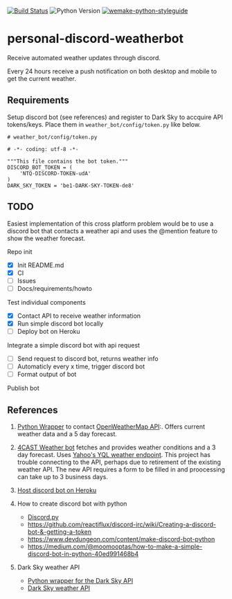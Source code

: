 [![Build Status](https://travis-ci.com/MoskiMBA/personal-discord-weatherbot.svg?branch=master)](https://travis-ci.com/MoskiMBA/personal-discord-weatherbot)
![Python Version](https://img.shields.io/badge/python-3.6%20%7C%203.7-blue.svg)
[![wemake-python-styleguide](https://img.shields.io/badge/style-wemake-000000.svg)](https://github.com/wemake-services/wemake-python-styleguide)


# personal-discord-weatherbot
Receive automated weather updates through discord.

Every 24 hours receive a push notification on both desktop and mobile to get the current weather. 

## Requirements

Setup discord bot (see references) and register to Dark Sky to accquire API tokens/keys.
Place them in `weather_bot/config/token.py` like below.
```
# weather_bot/config/token.py

# -*- coding: utf-8 -*-

"""This file contains the bot token."""
DISCORD_BOT_TOKEN = (
    'NTQ-DISCORD-TOKEN-udA'
)
DARK_SKY_TOKEN = 'be1-DARK-SKY-TOKEN-de8'

```


## TODO

Easiest implementation of this cross platform problem would be to use a discord bot that contacts a weather api and uses the @mention feature to show the weather forecast.


Repo init

- [x] Init README.md
- [x] CI
- [ ] Issues
- [ ] Docs/requirements/howto

Test individual components

- [x] Contact API to receive weather information
- [x] Run simple discord bot locally
- [ ] Deploy bot on Heroku

Integrate a simple discord bot with api request

- [ ] Send request to discord bot, returns weather info
- [ ] Automaticly every x time, trigger discord bot
- [ ] Format output of bot

Publish bot

## References
1. [Python Wrapper](https://github.com/csparpa/pyowm) to contact [OpenWeatherMap API](https://openweathermap.org/api):.
Offers current weather data and a 5 day forecast.

1. [4CAST Weather bot](https://github.com/lluisrojass/discord-forecast-bot) fetches and provides weather
conditions and a 3 day forecast. Uses [Yahoo's YQL weather endpoint](https://developer.yahoo.com/weather/). This project has trouble connecting to the API, perhaps due to retirement of the existing weather API. The new API requires a form to be filled in and proocessing can take up to 3 business days. 

1. [Host discord bot on Heroku](https://boostlog.io/@anshulc95/how-to-host-a-discord-bot-on-heroku-for-free-5a9c230798a8b60096c43336)

1. How to create discord bot with python
    - [Discord.py](https://github.com/Rapptz/discord.py)
    - https://github.com/reactiflux/discord-irc/wiki/Creating-a-discord-bot-&-getting-a-token
    - https://www.devdungeon.com/content/make-discord-bot-python
    - https://medium.com/@moomooptas/how-to-make-a-simple-discord-bot-in-python-40ed991468b4

1. Dark Sky weather API
    - [Python wrapper for the Dark Sky API](https://pypi.org/project/darkskylib/)
    - [Dark Sky weather API](https://darksky.net)


